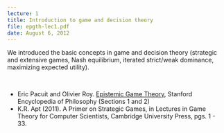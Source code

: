 ```yaml
---
lecture: 1
title: Introduction to game and decision theory 
file: epgth-lec1.pdf
date: August 6, 2012
---
```


We introduced the basic concepts in game and decision theory (strategic and extensive games, Nash equilibrium, iterated strict/weak dominance, maximizing expected utility). 

<br />

* Eric Pacuit and Olivier Roy. [Epistemic Game Theory](https://plato.stanford.edu/entries/epistemic-game/), Stanford Encyclopedia of Philosophy (Sections 1 and 2)
* K.R. Apt (2011). A Primer on Strategic Games, in Lectures in Game Theory for Computer Scientists, Cambridge University Press, pgs. 1 - 33.